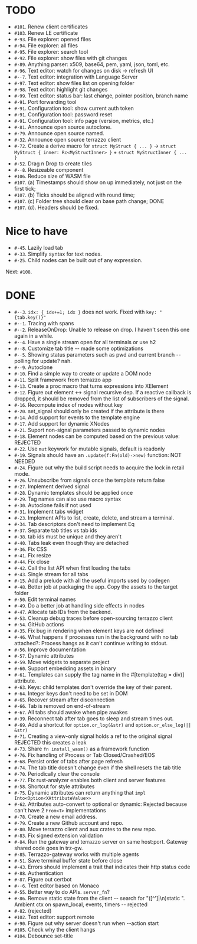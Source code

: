 # TODO
- `#101`. Renew client certificates
- `#103`. Renew LE certificate
- `#·93`. File explorer: opened files
- `#·94`. File explorer: all files
- `#·95`. File explorer: search tool
- `#·92`. File explorer: show files with git changes
- `#·89`. Anything parser: x509, base64, pem, yaml, json, toml, etc.
- `#·96`. Text editor: watch for changes on disk → refresh UI
- `#··7`. Text editor: integration with Language Server
- `#·97`. Text editor: show files list on opening folder
- `#·98`. Text editor: highlight git changes
- `#·99`. Text editor: status bar: last change, pointer position, branch name
- `#·91`. Port forwarding tool
- `#·91`. Configuration tool: show current auth token
- `#·91`. Configuration tool: password reset
- `#·91`. Configuration tool: info page (version, metrics, etc.)
- `#·81`. Announce open source autoclone.
- `#·79`. Announce open source named.
- `#·32`. Announce open source terrazzo client
- `#·72`. Create a derive macro for `struct MyStruct { ... }` → `struct MyStruct { inner: Rc<MyStructInner> }` + `struct MyStructInner { ... }`
- `#·52`. Drag n Drop to create tiles
- `#··8`. Resizeable component
- `#106`. Reduce size of WASM file
- `#107`. (a) Timestamps should show on up immediately, not just on the first tick;
- `#107`. (b) Ticks should be aligned with round time;
- `#107`. (c) Folder tree should clear on base path change; DONE
- `#107`. (d). Headers should be fixed.

# Nice to have
- `#·45`. Lazily load tab
- `#·33`. Simplify syntax for text nodes.
- `#·25`. Child nodes can be built out of any expression.

Next: `#108`.

# DONE
- `#··3`. `idx: { idx+=1; idx }` does not work. Fixed with `key: "{tab.key()}"`
- `#··1`. Tracing with spans
- `#··2`. ReleaseOnDrop: Unable to release on drop. I haven't seen this one again in a while.
- `#··4`. Have a single stream open for all terminals or use h2
- `#··8`. Customize tab title -- made some optimizations
- `#··5`. Showing status parameters such as pwd and current branch -- polling for update? nah.
- `#··9`. Autoclone
- `#·10`. Find a simple way to create or update a DOM node
- `#·11`. Split framework from terrazzo app
- `#·13`. Create a proc macro that turns expressions into XElement
- `#·12`. Figure out element <-> signal recursive dep. If a reactive callback is dropped, it should be removed from the list of subscribers of the signal.
- `#·16`. Recompute index of nodes without key
- `#·20`. set_signal should only be created if the attribute is there
- `#·14`. Add support for events to the template engine
- `#·17`. Add support for dynamic XNodes
- `#·21`. Suport non-signal parameters passed to dynamic nodes
- `#·18`. Element nodes can be computed based on the previous value: REJECTED
- `#·22`. Use `mut` keywork for mutable signals, default is readonly
- `#·19`. Signals should have an `.update(f:Fn(old)->new)` function: NOT NEEDED
- `#·24`. Figure out why the build script needs to acquire the lock in retail mode.
- `#·26`. Unsubscribe from signals once the template return false
- `#·27`. Implement derived signal
- `#·28`. Dynamic templates should be applied once
- `#·29`. Tag names can also use macro syntax
- `#·30`. Autoclone fails if not used
- `#·31`. Implement tabs widget
- `#·23`. Implement APIs to list, create, delete, and stream a terminal.
- `#·34`. Tab descriptors don't need to implement Eq
- `#·37`. Separate tab titles vs tab ids
- `#·38`. tab ids must be unique and they aren't
- `#·40`. Tabs leak even though they are detached
- `#·36`. Fix CSS
- `#·41`. Fix resize
- `#·44`. Fix close
- `#·42`. Call the list API when first loading the tabs
- `#·43`. Single stream for all tabs
- `#·15`. Add a prelude with all the useful imports used by codegen
- `#·48`. Better job at packaging the app. Copy the assets to the target folder
- `#·50`. Edit terminal names
- `#·49`. Do a better job at handling side effects in nodes
- `#·47`. Allocate tab IDs from the backend.
- `#·53`. Cleanup debug traces before open-sourcing terrazzo client
- `#·54`. GitHub actions
- `#·35`. Fix bug in rendering when element keys are not defined
- `#·46`. What happens if processes run in the background with no tab attached?: Process hangs as it can't continue writing to stdout.
- `#·56`. Improve documentation
- `#·57`. Dynamic attributes
- `#·59`. Move widgets to separate project
- `#·60`. Support embedding assets in binary
- `#·61`. Templates can supply the tag name in the #[template(tag = div)] attribute.
- `#·63`. Keys: child templates don't override the key of their parent.
- `#·64`. Integer keys don't need to be set in DOM
- `#·65`. Recover stream after disconnection
- `#·66`. Tab is removed on end-of-stream
- `#·67`. All tabs should awake when pipe awakes
- `#·39`. Reconnect tab after tab goes to sleep and stream times out.
- `#·69`. Add a shortcut for `option.or_log(&str)` and `option.or_else_log(|| &str)`
- `#·71`. Creating a view-only signal holds a ref to the original signal REJECTED this creates a leak
- `#·73`. Share `fn install_wasm()` as a framework function
- `#·76`. Fix handling of Process or Tab Closed/Crashed/EOS
- `#·68`. Persist order of tabs after page refresh
- `#·74`. The tab title doesn't change even if the shell resets the tab title
- `#·70`. Periodically clear the console
- `#·77`. Fix rust-analyzer enables both client and server features
- `#·58`. Shortcut for style attributes
- `#·75`. Dynamic attributes can return anything that `impl Into<Option<XAttributeValue>>`
- `#·62`. Attributes auto-convert to optional or dynamic: Rejected because can't have 2 `From<T>` implementations
- `#·78`. Create a new email address.
- `#·79`. Create a new Github account and repo.
- `#·80`. Move terrazzo client and aux crates to the new repo.
- `#·83`. Fix signed extension validation
- `#·84`. Run the gateway and terrazzo server on same host:port. Gateway shared code goes in trz-gw.
- `#·85`. Terrazzo-gateway works with multiple agents
- `#·51`. Save terminal buffer state before close
- `#·43`. Errors should implement a trait that indicates their http status code
- `#·88`. Authentication
- `#·87`. Figure out certbot
- `#··6`. Text editor based on Monaco
- `#·55`. Better way to do APIs. `server_fn`?
- `#·86`. Remove static state from the client -- search for "([^']|\n)static ". Ambient ctx on spawn_local, events, timers -- rejected
- `#·82`. (rejected)
- `#102`. Text editor: support remote
- `#·90`. Figure out why server doesn't run when --action start
- `#105`. Check why the client hangs
- `#104`. Debounce set-title
